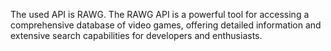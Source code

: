 The used API is RAWG. 
The RAWG API is a powerful tool for accessing a comprehensive database of video games, offering detailed information and extensive search capabilities for developers and enthusiasts.
